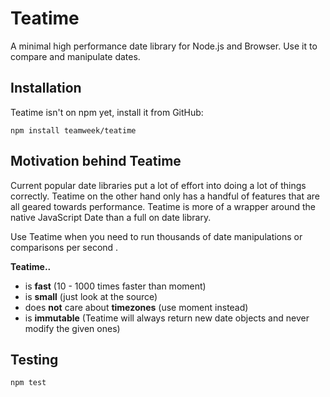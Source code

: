 # Teatime

A minimal high performance date library for Node.js and Browser. Use it to compare and manipulate dates.

## Installation
Teatime isn't on npm yet, install it from GitHub:
```
npm install teamweek/teatime
```

## Motivation behind Teatime

Current popular date libraries put a lot of effort into doing a lot of things correctly. Teatime on the other hand only has a handful of features that are all geared towards performance. Teatime is more of a wrapper around the native JavaScript Date than a full on date library.

Use Teatime when you need to run thousands of date manipulations or comparisons per second  .

**Teatime..**
* is **fast** (10 - 1000 times faster than moment)
* is **small** (just look at the source)
* does **not** care about **timezones** (use moment instead)
* is **immutable** (Teatime will always return new date objects and never modify the given ones)

## Testing
```
npm test
```
